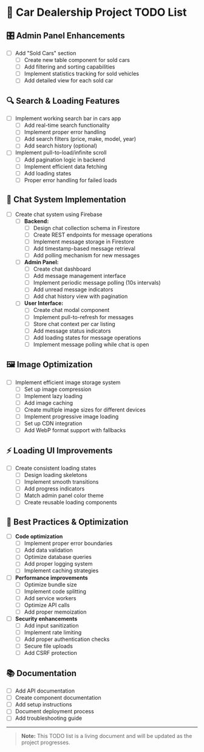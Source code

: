 # 🚗 Car Dealership Project TODO List

## 🎛 Admin Panel Enhancements

- [ ] Add "Sold Cars" section
  - [ ] Create new table component for sold cars
  - [ ] Add filtering and sorting capabilities
  - [ ] Implement statistics tracking for sold vehicles
  - [ ] Add detailed view for each sold car

## 🔍 Search & Loading Features

- [ ] Implement working search bar in cars app
  - [ ] Add real-time search functionality
  - [ ] Implement proper error handling
  - [ ] Add search filters (price, make, model, year)
  - [ ] Add search history (optional)

- [ ] Implement pull-to-load/infinite scroll
  - [ ] Add pagination logic in backend
  - [ ] Implement efficient data fetching
  - [ ] Add loading states
  - [ ] Proper error handling for failed loads

## 💬 Chat System Implementation

- [ ] Create chat system using Firebase
  - [ ] **Backend:**
    - [ ] Design chat collection schema in Firestore
    - [ ] Create REST endpoints for message operations
    - [ ] Implement message storage in Firestore
    - [ ] Add timestamp-based message retrieval
    - [ ] Add polling mechanism for new messages
  
  - [ ] **Admin Panel:**
    - [ ] Create chat dashboard
    - [ ] Add message management interface
    - [ ] Implement periodic message polling (10s intervals)
    - [ ] Add unread message indicators
    - [ ] Add chat history view with pagination
  
  - [ ] **User Interface:**
    - [ ] Create chat modal component
    - [ ] Implement pull-to-refresh for messages
    - [ ] Store chat context per car listing
    - [ ] Add message status indicators
    - [ ] Add loading states for message operations
    - [ ] Implement message polling while chat is open

## 🖼 Image Optimization

- [ ] Implement efficient image storage system
  - [ ] Set up image compression
  - [ ] Implement lazy loading
  - [ ] Add image caching
  - [ ] Create multiple image sizes for different devices
  - [ ] Implement progressive image loading
  - [ ] Set up CDN integration
  - [ ] Add WebP format support with fallbacks

## ⚡ Loading UI Improvements

- [ ] Create consistent loading states
  - [ ] Design loading skeletons
  - [ ] Implement smooth transitions
  - [ ] Add progress indicators
  - [ ] Match admin panel color theme
  - [ ] Create reusable loading components

## 🔧 Best Practices & Optimization

- [ ] **Code optimization**
  - [ ] Implement proper error boundaries
  - [ ] Add data validation
  - [ ] Optimize database queries
  - [ ] Add proper logging system
  - [ ] Implement caching strategies

- [ ] **Performance improvements**
  - [ ] Optimize bundle size
  - [ ] Implement code splitting
  - [ ] Add service workers
  - [ ] Optimize API calls
  - [ ] Add proper memoization

- [ ] **Security enhancements**
  - [ ] Add input sanitization
  - [ ] Implement rate limiting
  - [ ] Add proper authentication checks
  - [ ] Secure file uploads
  - [ ] Add CSRF protection

## 📚 Documentation

- [ ] Add API documentation
- [ ] Create component documentation
- [ ] Add setup instructions
- [ ] Document deployment process
- [ ] Add troubleshooting guide

---
> **Note:** This TODO list is a living document and will be updated as the project progresses.